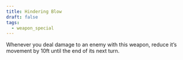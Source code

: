 ```yaml
---
title: Hindering Blow
draft: false
tags:
  - weapon_special
---
```

Whenever you deal damage to an enemy with this weapon, reduce it’s movement by 10ft until the end of its next turn.